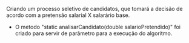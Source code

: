 Criando um processo seletivo de candidatos, que tomará a decisão de acordo com a pretensão salarial X salarário base.

- O metodo "static analisarCandidato(double salarioPretendido)" foi criado para servir de parâmetro para a execução do algoritmo.